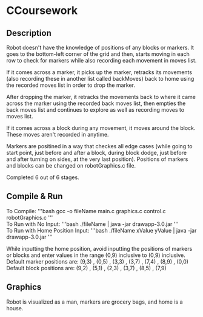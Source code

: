 # CCoursework
## Description
Robot doesn't have the knowledge of positions of any blocks or markers. It goes to the bottom-left corner of the grid and then, starts moving in each row to check for markers while also recording each movement in moves list.

If it comes across a marker, it picks up the marker, retracks its movements (also recording these in another list called backMoves) back to home using the recorded moves list in order to drop the marker.

After dropping the marker, it retracks the movements back to where it came across the marker using the recorded back moves list, then empties the back moves list and continues to explore as well as recording moves to moves list.    

If it comes across a block during any movement, it moves around the block. These moves aren't recorded in anytime.  

Markers are positined in a way that checkes all edge cases (while going to start point, just before and after a block, during block dodge, just before and after turning on sides, at the very last position). Positions of markers and blocks can be changed on robotGraphics.c file.

Completed 6 out of 6 stages. 
## Compile & Run
To Compile:
'''bash
gcc -o fileName main.c graphics.c control.c robotGraphics.c
'''      
To Run with No Input: 
'''bash
./fileName | java -jar drawapp-3.0.jar
'''     
To Run with Home Position Input: 
'''bash
./fileName xValue yValue | java -jar drawapp-3.0.jar
'''        

While inputting the home position, avoid inputting the positions of markers or blocks and enter values in the range (0,9) inclusive to (0,9) inclusive.  
Default marker positions are: (9,3) , (0,5) , (3,3) , (3,7) , (7,4) , (8,9) , (0,0)   
Default block positions are: (9,2) , (5,1) , (2,3) , (3,7) , (8,5) , (7,9)
## Graphics 
Robot is visualized as a man, markers are grocery bags, and home is a house.